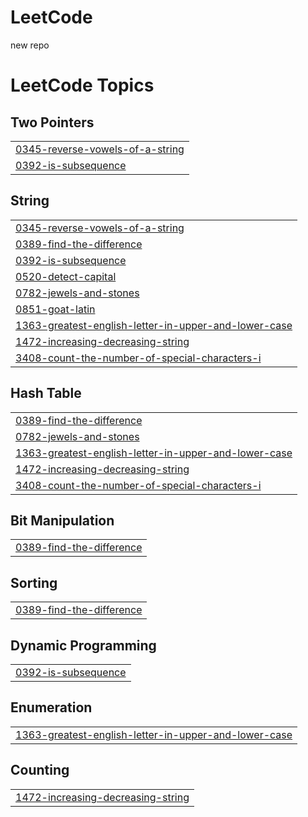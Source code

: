 # LeetCode
new repo

<!---LeetCode Topics Start-->
# LeetCode Topics
## Two Pointers
|  |
| ------- |
| [0345-reverse-vowels-of-a-string](https://github.com/Sriii1416/LeetCode/tree/master/0345-reverse-vowels-of-a-string) |
| [0392-is-subsequence](https://github.com/Sriii1416/LeetCode/tree/master/0392-is-subsequence) |
## String
|  |
| ------- |
| [0345-reverse-vowels-of-a-string](https://github.com/Sriii1416/LeetCode/tree/master/0345-reverse-vowels-of-a-string) |
| [0389-find-the-difference](https://github.com/Sriii1416/LeetCode/tree/master/0389-find-the-difference) |
| [0392-is-subsequence](https://github.com/Sriii1416/LeetCode/tree/master/0392-is-subsequence) |
| [0520-detect-capital](https://github.com/Sriii1416/LeetCode/tree/master/0520-detect-capital) |
| [0782-jewels-and-stones](https://github.com/Sriii1416/LeetCode/tree/master/0782-jewels-and-stones) |
| [0851-goat-latin](https://github.com/Sriii1416/LeetCode/tree/master/0851-goat-latin) |
| [1363-greatest-english-letter-in-upper-and-lower-case](https://github.com/Sriii1416/LeetCode/tree/master/1363-greatest-english-letter-in-upper-and-lower-case) |
| [1472-increasing-decreasing-string](https://github.com/Sriii1416/LeetCode/tree/master/1472-increasing-decreasing-string) |
| [3408-count-the-number-of-special-characters-i](https://github.com/Sriii1416/LeetCode/tree/master/3408-count-the-number-of-special-characters-i) |
## Hash Table
|  |
| ------- |
| [0389-find-the-difference](https://github.com/Sriii1416/LeetCode/tree/master/0389-find-the-difference) |
| [0782-jewels-and-stones](https://github.com/Sriii1416/LeetCode/tree/master/0782-jewels-and-stones) |
| [1363-greatest-english-letter-in-upper-and-lower-case](https://github.com/Sriii1416/LeetCode/tree/master/1363-greatest-english-letter-in-upper-and-lower-case) |
| [1472-increasing-decreasing-string](https://github.com/Sriii1416/LeetCode/tree/master/1472-increasing-decreasing-string) |
| [3408-count-the-number-of-special-characters-i](https://github.com/Sriii1416/LeetCode/tree/master/3408-count-the-number-of-special-characters-i) |
## Bit Manipulation
|  |
| ------- |
| [0389-find-the-difference](https://github.com/Sriii1416/LeetCode/tree/master/0389-find-the-difference) |
## Sorting
|  |
| ------- |
| [0389-find-the-difference](https://github.com/Sriii1416/LeetCode/tree/master/0389-find-the-difference) |
## Dynamic Programming
|  |
| ------- |
| [0392-is-subsequence](https://github.com/Sriii1416/LeetCode/tree/master/0392-is-subsequence) |
## Enumeration
|  |
| ------- |
| [1363-greatest-english-letter-in-upper-and-lower-case](https://github.com/Sriii1416/LeetCode/tree/master/1363-greatest-english-letter-in-upper-and-lower-case) |
## Counting
|  |
| ------- |
| [1472-increasing-decreasing-string](https://github.com/Sriii1416/LeetCode/tree/master/1472-increasing-decreasing-string) |
<!---LeetCode Topics End-->